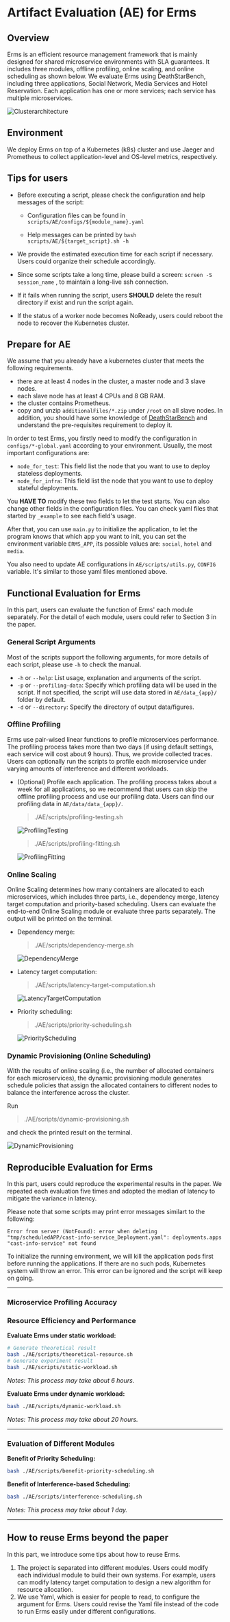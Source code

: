 # Artifact Evaluation (AE) for Erms

## Overview

Erms is an efficient resource management framework that is mainly designed for shared microservice environments with SLA guarantees. It includes three modules, offline profiling, online scaling, and online scheduling as shown below. We evaluate Erms using DeathStarBench, including three applications, Social Network, Media Services and Hotel Reservation. Each application has one or more services; each service has multiple microservices.

![Clusterarchitecture](./Erms.png)

## Environment

We deploy Erms on top of a Kubernetes (k8s) cluster and use Jaeger and Prometheus to collect application-level and OS-level metrics, respectively.

## Tips for users

* Before executing a script, please check the configuration and help messages of the script:
  * Configuration files can be found in `scripts/AE/configs/${module_name}.yaml`

  * Help messages can be printed by `bash scripts/AE/${target_script}.sh -h`

* We provide the estimated execution time for each script if necessary. Users could organize their schedule accordingly.
* Since some scripts take a long time, please build a screen: `screen -S session_name` , to maintain a long-live ssh connection.
* If it fails when running the script, users **SHOULD** delete the result directory if exist and run the script again.
* If the status of a worker node becomes NoReady, users could reboot the node to recover the Kubernetes cluster.

## Prepare for AE

We assume that you already have a kubernetes cluster that meets the following requirements.
* there are at least 4 nodes in the cluster, a master node and 3 slave nodes.
* each slave node has at least 4 CPUs and 8 GB RAM.
* the cluster contains Prometheus.
* copy and unzip `additionalFiles/*.zip` under `/root` on all slave nodes.
In addition, you should have some knowledge of [DeathStarBench](https://github.com/delimitrou/DeathStarBench/tree/master/mediaMicroservices) and understand the pre-requisites requirement to deploy it.

In order to test Erms, you firstly need to modify the configuration in `configs/*-global.yaml` according to your environment. Usually, the most important configurations are:
* `node_for_test`: This field list the node that you want to use to deploy stateless deployments.
* `node_for_infra`: This field list the node that you want to use to deploy stateful deployments.

You **HAVE TO** modify these two fields to let the test starts. You can also change other fields in the configuration files. You can check yaml files that started by `_example` to see each field's usage.

After that, you can use `main.py` to initialize the application, to let the program knows that which app you want to init, you can set the environment variable `ERMS_APP`, its possible values are: `social`, `hotel` and `media`.

You also need to update AE configurations in `AE/scripts/utils.py`, `CONFIG` variable. It's similar to those yaml files mentioned above.

## Functional Evaluation for Erms

In this part, users can evaluate the function of Erms' each module separately. For the detail of each module, users could refer to Section 3 in the paper.

### General Script Arguments

Most of the scripts support the following arguments, for more details of each script, please use `-h` to check the manual.
* `-h` or `--help`: List usage, explanation and arguments of the script.
* `-p` or `--profiling-data`: Specify which profiling data will be used in the script. If not specified, the script will use data stored in `AE/data_{app}/` folder by default.
* `-d` or `--directory`: Specify the directory of output data/figures.


### Offline Profiling

Erms use pair-wised linear functions to profile microservices performance. The profiling process takes more than two days (if using default settings, each service will cost about 9 hours). Thus, we provide collected traces. Users can optionally run the scripts to profile each microservice under varying amounts of interference and different workloads.
  
- (Optional) Profile each application. The profiling process takes about a week for all applications, so we recommend that users can skip the offline profiling process and use our profiling data. Users can find our profiling data in `AE/data/data_{app}/`.

  > ./AE/scripts/profiling-testing.sh

  ![ProfilingTesting](./doc/img/profiling-testing.png)

  > ./AE/scripts/profiling-fitting.sh

  ![ProfilingFitting](./doc/img/profiling-fitting.png)


### Online Scaling

Online Scaling determines how many containers are allocated to each microservices, which includes three parts, i.e., dependency merge, latency target computation and priority-based scheduling. Users can evaluate the end-to-end Online Scaling module or evaluate three parts separately. The output will be printed on the terminal.

* Dependency merge:

  > ./AE/scripts/dependency-merge.sh

  ![DependencyMerge](doc/img/scaling-dependency-merge.png)

- Latency target computation:

  > ./AE/scripts/latency-target-computation.sh

  ![LatencyTargetComputation](doc/img/scaling-latency-target-computation.png)
- Priority scheduling:

  > ./AE/scripts/priority-scheduling.sh

  ![PriorityScheduling](doc/img/scaling-priority-scheduling.png)
  

### Dynamic Provisioning (Online Scheduling)

With the results of online scaling (i.e., the number of allocated containers for each microservices), the dynamic provisioning module generates schedule policies that assign the allocated containers to different nodes to balance the interference across the cluster.

Run

> ./AE/scripts/dynamic-provisioning.sh

and check the printed result on the terminal.

  ![DynamicProvisioning](doc/img/scheduling.png)

## Reproducible Evaluation for Erms

In this part, users could reproduce the experimental results in the paper. We repeated each evaluation five times and adopted the median of latency to mitigate the variance in latency.

Please note that some scripts may print error messages similart to the following:

```
Error from server (NotFound): error when deleting "tmp/scheduledAPP/cast-info-service_Deployment.yaml": deployments.apps "cast-info-service" not found
```

To initialize the running environment, we will kill the application pods first before running the applications. If there are no such pods, Kubernetes system will throw an error. This error can be ignored and the script will keep on going.

---

### Microservice Profiling Accuracy

### Resource Efficiency and Performance

**Evaluate Erms under static workload:**

```bash
# Generate theoretical result
bash ./AE/scripts/theoretical-resource.sh
# Generate experiment result
bash ./AE/scripts/static-workload.sh
```

*Notes: This process may take about 6 hours.*

**Evaluate Erms under dynamic workload:**

```bash
bash ./AE/scripts/dynamic-workload.sh
```

*Notes: This process may take about 20 hours.*

---

### Evaluation of Different Modules

**Benefit of Priority Scheduling:**

```bash
bash ./AE/scripts/benefit-priority-scheduling.sh
```

**Benefit of Interference-based Scheduling:**

```bash
bash ./AE/scripts/interference-scheduling.sh
```

*Notes: This process may take about 1 day.*

---

## How to reuse Erms beyond the paper

In this part, we introduce some tips about how to reuse Erms.

1. The project is separated into different modules. Users could modify each individual module to build their own systems. For example, users can modify latency target computation to design a new algorithm for resource allocation.
2. We use Yaml, which is easier for people to read, to configure the argument for Erms. Users could revise the Yaml file instead of the code to run Erms easily under different configurations.
